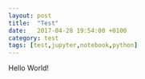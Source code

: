 ```yaml
---
layout: post
title:  "Test"
date:   2017-04-28 19:54:00 +0100
category: test
tags: [test,jupyter,notebook,python]
---
```

Hello World!